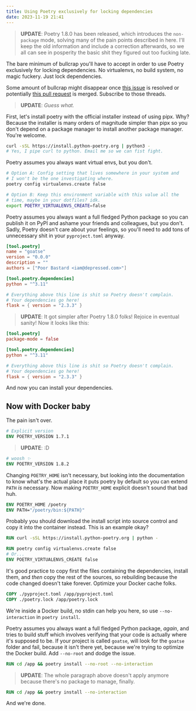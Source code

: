 ```yaml
---
title: Using Poetry exclusively for locking dependencies
date: 2023-11-19 21:41
---
```


> **UPDATE**: Poetry 1.8.0 has been released, which introduces the `non-package` mode, solving many of the pain points described in here. I'll keep the old information and include a correction afterwards, so we all can see in posperity the basic shit they figured out too fucking late.

The bare minimum of bullcrap you'll have to accept in order to use Poetry exclusively for locking dependencies. No virtualenvs, no build system, no magic fuckery. Just lock dependencies.

Some amount of bullcrap might disappear once [this issue](https://github.com/python-poetry/poetry/issues/1132) is resolved or potentially [this pull request](https://github.com/python-poetry/poetry/pull/8650) is merged. Subscribe to those threads.

> **UPDATE**: _Guess what._

First, let's install poetry with the official installer instead of using pipx. Why? Because the installer is many orders of magnitude simpler than pipx so you don't depend on a package manager to install another package manager. You're welcome.

```bash
curl -sSL https://install.python-poetry.org | python3 -
# Yes, I pipe curl to python. Email me so we can fist fight.
```

Poetry assumes you always want virtual envs, but you don't.

```bash
# Option A: Config setting that lives somewhere in your system and
# I won't be the one investigating where.
poetry config virtualenvs.create false

# Option B: Keep this environment variable with this value all the
# time, maybe in your dotfiles? idk.
export POETRY_VIRTUALENVS_CREATE=false
```

Poetry assumes you always want a full fledged Python package so you can publish it on PyPI and ashame your friends and colleagues, but you don't. Sadly, Poetry doesn't care about your feelings, so you'll need to add tons of unnecessary shit in your `pyproject.toml` anyway.

```toml
[tool.poetry]
name = "goatse"
version = "0.0.0"
description = ""
authors = ["Poor Bastard <iam@depressed.com>"]

[tool.poetry.dependencies]
python = "^3.11"

# Everything above this line is shit so Poetry doesn't complain.
# Your dependencies go here!
flask = { version = "2.3.3" }
```

> **UPDATE**: It got simpler after Poetry 1.8.0 folks! Rejoice in eventual sanity! Now it looks like this:

```toml
[tool.poetry]
package-mode = false

[tool.poetry.dependencies]
python = "^3.11"

# Everything above this line is shit so Poetry doesn't complain.
# Your dependencies go here!
flask = { version = "2.3.3" }
```

And now you can install your dependencies.

## Now with Docker baby

The pain isn't over.

```dockerfile
# Explicit version
ENV POETRY_VERSION 1.7.1
```

> **UPDATE**: :D

```dockerfile
# woosh ✨
ENV POETRY_VERSION 1.8.2
```

Changing `POETRY_HOME` isn't necessary, but looking into the documentation to know what's the actual place it puts poetry by default so you can extend `PATH` _is_ necessary. Now making `POETRY_HOME` explicit doesn't sound that bad huh.

```dockerfile
ENV POETRY_HOME /poetry
ENV PATH="/poetry/bin:${PATH}"
```

Probably you should download the install script into source control and copy it into the container instead. This is an example okay?

```dockerfile
RUN curl -sSL https://install.python-poetry.org | python -

RUN poetry config virtualenvs.create false
# Or...
ENV POETRY_VIRTUALENVS_CREATE false
```

It's good practice to copy first the files containing the dependencies, install them, and _then_ copy the rest of the sources, so rebuilding because the code changed doesn't take forever. Optimize your Docker cache folks.

```dockerfile
COPY ./pyproject.toml /app/pyproject.toml
COPY ./poetry.lock /app/poetry.lock
```

We're inside a Docker build, no stdin can help you here, so use `--no-interaction` in `poetry install`.

Poetry assumes you always want a full fledged Python package, _again_, and tries to build stuff which involves verifying that your code is actually where it's supposed to be. If your project is called `goatse`, will look for the `goatse` folder and fail, because it isn't there yet, because we're trying to optimize the Docker build. Add `--no-root` and dodge the issue.

```dockerfile
RUN cd /app && poetry install --no-root --no-interaction
```

> **UPDATE**: The whole paragraph above doesn't apply anymore because there's no package to manage, finally.

```dockerfile
RUN cd /app && poetry install --no-interaction
```

And we're done.

